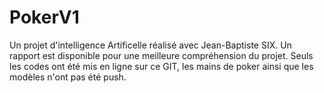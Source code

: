 # PokerV1

Un projet d'intelligence Artificelle réalisé avec Jean-Baptiste SIX.
Un rapport est disponible pour une meilleure compréhension du projet.
Seuls les codes ont été mis en ligne sur ce GIT, les mains de poker ainsi que les modèles n'ont pas été push.
